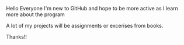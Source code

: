 Hello Everyone 
I'm new to GitHub and hope to be more active as I
learn more about the program

A lot of my projects will be assignments or excerises 
from books.

Thanks!!

